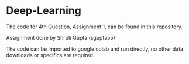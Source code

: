 # Deep-Learning


The code for 4th Question, Assignment 1, can be found in this repository.

Assignment done by Shruti Gupta (sgupta55)

The code can be imported to google colab and run directly, no other data downloads or specifics are required.
